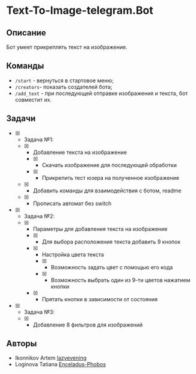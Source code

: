 # Text-To-Image-telegram.Bot

## Описание
Бот умеет прикреплять текст на изображение.

## Команды
* `/start` - вернуться в стартовое меню;
* `/creators`- показать создателей бота;
* `/add_text` - при последующей отправке изображения и текста, бот совместит их.

## Задачи
- [x] - Задача №1:
  - [x] - Добавление текста на изображение
    - [x] - Скачать изображение для последующей обработки
    - [x] - Прикрепить тест юзера на полученное изображение
  - [x] - Добавить команды для взаимодействия с ботом, readme
  - [x] - Прописать автомат без switch
- [x] - Задача №2:
  - [x] - Параметры для добавления текста на изображение
    - [x] - Для выбора расположения текста добавить 9 кнопок
    - [x] - Настройка цвета текста
      - [x] - Возможность задать цвет с помощью его кода
      - [x] - Возможность выбрать один из 9-ти цветов нажатием кнопки
    - [x] - Прятать кнопки в зависимости от состояния
- [x] - Задача №3:
  - [x] - Добавление 8 фильтров для изображений


## Авторы
* Ikonnikov Artem [lazyevening](https://github.com/lazyevening)
* Loginova Tatiana [Enceladus-Phobos](https://github.com/Enceladus-Phobos)